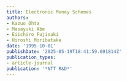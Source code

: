 ```yaml
---
title: Electronic Money Schemes
authors:
- Kazuo Ohta
- Masayuki Abe
- Eiichiro Fujisaki
- Hiroshi Moribatake
date: '1995-10-01'
publishDate: '2025-05-19T18:41:59.691814Z'
publication_types:
- article-journal
publication: '*NTT R&D*'
---
```

